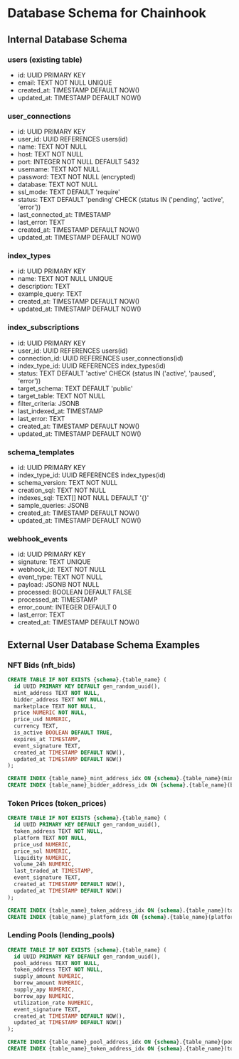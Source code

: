 # Database Schema for Chainhook

## Internal Database Schema

### users (existing table)
- id: UUID PRIMARY KEY
- email: TEXT NOT NULL UNIQUE
- created_at: TIMESTAMP DEFAULT NOW()
- updated_at: TIMESTAMP DEFAULT NOW()

### user_connections
- id: UUID PRIMARY KEY
- user_id: UUID REFERENCES users(id)
- name: TEXT NOT NULL
- host: TEXT NOT NULL
- port: INTEGER NOT NULL DEFAULT 5432
- username: TEXT NOT NULL
- password: TEXT NOT NULL (encrypted)
- database: TEXT NOT NULL
- ssl_mode: TEXT DEFAULT 'require'
- status: TEXT DEFAULT 'pending' CHECK (status IN ('pending', 'active', 'error'))
- last_connected_at: TIMESTAMP
- last_error: TEXT
- created_at: TIMESTAMP DEFAULT NOW()
- updated_at: TIMESTAMP DEFAULT NOW()

### index_types
- id: UUID PRIMARY KEY
- name: TEXT NOT NULL UNIQUE
- description: TEXT
- example_query: TEXT
- created_at: TIMESTAMP DEFAULT NOW()
- updated_at: TIMESTAMP DEFAULT NOW()

### index_subscriptions
- id: UUID PRIMARY KEY
- user_id: UUID REFERENCES users(id)
- connection_id: UUID REFERENCES user_connections(id)
- index_type_id: UUID REFERENCES index_types(id)
- status: TEXT DEFAULT 'active' CHECK (status IN ('active', 'paused', 'error'))
- target_schema: TEXT DEFAULT 'public'
- target_table: TEXT NOT NULL
- filter_criteria: JSONB
- last_indexed_at: TIMESTAMP
- last_error: TEXT
- created_at: TIMESTAMP DEFAULT NOW()
- updated_at: TIMESTAMP DEFAULT NOW()

### schema_templates
- id: UUID PRIMARY KEY
- index_type_id: UUID REFERENCES index_types(id)
- schema_version: TEXT NOT NULL
- creation_sql: TEXT NOT NULL
- indexes_sql: TEXT[] NOT NULL DEFAULT '{}'
- sample_queries: JSONB
- created_at: TIMESTAMP DEFAULT NOW()
- updated_at: TIMESTAMP DEFAULT NOW()

### webhook_events
- id: UUID PRIMARY KEY
- signature: TEXT UNIQUE
- webhook_id: TEXT NOT NULL
- event_type: TEXT NOT NULL
- payload: JSONB NOT NULL
- processed: BOOLEAN DEFAULT FALSE
- processed_at: TIMESTAMP
- error_count: INTEGER DEFAULT 0
- last_error: TEXT
- created_at: TIMESTAMP DEFAULT NOW()

## External User Database Schema Examples

### NFT Bids (nft_bids)
```sql
CREATE TABLE IF NOT EXISTS {schema}.{table_name} (
  id UUID PRIMARY KEY DEFAULT gen_random_uuid(),
  mint_address TEXT NOT NULL,
  bidder_address TEXT NOT NULL,
  marketplace TEXT NOT NULL,
  price NUMERIC NOT NULL,
  price_usd NUMERIC,
  currency TEXT,
  is_active BOOLEAN DEFAULT TRUE,
  expires_at TIMESTAMP,
  event_signature TEXT,
  created_at TIMESTAMP DEFAULT NOW(),
  updated_at TIMESTAMP DEFAULT NOW()
);

CREATE INDEX {table_name}_mint_address_idx ON {schema}.{table_name}(mint_address);
CREATE INDEX {table_name}_bidder_address_idx ON {schema}.{table_name}(bidder_address);
```

### Token Prices (token_prices)
```sql
CREATE TABLE IF NOT EXISTS {schema}.{table_name} (
  id UUID PRIMARY KEY DEFAULT gen_random_uuid(),
  token_address TEXT NOT NULL,
  platform TEXT NOT NULL,
  price_usd NUMERIC,
  price_sol NUMERIC,
  liquidity NUMERIC,
  volume_24h NUMERIC,
  last_traded_at TIMESTAMP,
  event_signature TEXT,
  created_at TIMESTAMP DEFAULT NOW(),
  updated_at TIMESTAMP DEFAULT NOW()
);

CREATE INDEX {table_name}_token_address_idx ON {schema}.{table_name}(token_address);
CREATE INDEX {table_name}_platform_idx ON {schema}.{table_name}(platform);
```

### Lending Pools (lending_pools)
```sql
CREATE TABLE IF NOT EXISTS {schema}.{table_name} (
  id UUID PRIMARY KEY DEFAULT gen_random_uuid(),
  pool_address TEXT NOT NULL,
  token_address TEXT NOT NULL,
  supply_amount NUMERIC,
  borrow_amount NUMERIC,
  supply_apy NUMERIC,
  borrow_apy NUMERIC,
  utilization_rate NUMERIC,
  event_signature TEXT,
  created_at TIMESTAMP DEFAULT NOW(),
  updated_at TIMESTAMP DEFAULT NOW()
);

CREATE INDEX {table_name}_pool_address_idx ON {schema}.{table_name}(pool_address);
CREATE INDEX {table_name}_token_address_idx ON {schema}.{table_name}(token_address);
```